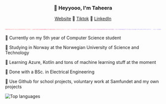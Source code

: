<h3 align="center" color="000000">👋 Heyyooo, I'm Taheera</h3>
<p align="center">
  <a href="https://www.taheera.no">Website</a> 💞
  <a href="https://www.tiktok.com/@taheera.py">Tiktok</a> 💞
  <a href="https://www.linkedin.com/in/taheera-ahmed-997750158/">LinkedIn</a> 
</p>

![just-a-line](https://github.com/taheeraahmed/taheeraahmed/blob/main/pastel-pink-blue-glittery-background.jpg?raw=true)

💚 Currently on my 5th year of Computer Science student

🐍 Studying in Norway at the Norwegian University of Science and Technology

🌿 Learning Azure, Kotlin and tons of machine learning stuff at the moment

🌱 Done with a BSc. in Electrical Engineering 

🥝 Use Github for school projects, voluntary work at Samfundet and my own projects

![Top languages](https://github-readme-stats.vercel.app/api/top-langs/?username=taheeraahmed&hide=jupyter%20notebook&show_icons=true&theme=radical/)

